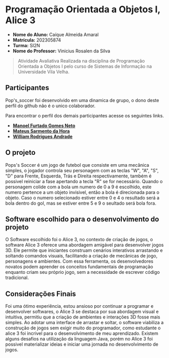 #  Programação Orientada a Objetos I, Alice 3

* **Nome do Aluno:** Caíque Almeida Amaral
* **Matrícula:** 202305874
* **Turma:** SI2N
* **Nome do Professor:** Vinicius Rosalen da Silva

> Atividade Avaliativa Realizada na disciplina de Programação Orientada a Objetos I pelo curso de Sistemas de Informação na Universidade Vila Velha.

## Participantes

Pop's_soccer foi desenvolvido em uma dinamica de grupo, o dono deste perfil do github não é o unico colaborador. 

Para encontrar o perfil dos demais participantes acesse os seguintes links.

* **[Manoel Furtado Gomes Neto](https://github.com/oManoelNeto)**
* **[Mateus Sarmento da Hora](https://github.com/sarmentin)**
* **[William Rodrigues Andrade](https://github.com/oWilliamRodrigues)**
  
## O projeto

Pops's Soccer é um jogo de futebol que consiste em uma mecânica simples, o jogador controla seu personagem com as teclas "W", "A", "S", "D" para Frente, Esquerda, Trás e Direita respectivamente, também é possivel reiniciar a fase apertando a tecla "R" se for necessário. Quando o personagem colide com a bola um numero de 0 a 9 é escolhido, este numero pertence a um objeto invisivel, então a bola é direcionada para o objeto. Caso o numero selecionado estiver entre 0 e 4 o resultado será a bola dentro do gol, mas se estiver entre 5 e 9 o seultado será bola fora.

## Software escolhido para o desenvolvimento do projeto

O Software escolhido foi o Alice 3, no contexto de criação de jogos, o software Alice 3 oferece uma abordagem amigável para desenvolver jogos 3D. Ele permite que iniciantes construam cenários interativos arrastando e soltando comandos visuais, facilitando a criação de mecânicas de jogo, personagens e ambientes. Com essa ferramenta, os desenvolvedores novatos podem aprender os conceitos fundamentais de programação enquanto criam seu próprio jogo, sem a necessidade de escrever código tradicional.

## Considerações Finais

Foi uma ótimo experiência, estou ansioso por continuar a programar e desenvolver softwares, o Alice 3 se destaca por sua abordagem visual e intuitiva, permitiu que a criação de ambientes e interações 3D fosse mais simples. Ao adotar uma interface de arrastar e soltar, o software viabiliza a construção de jogos sem exigir muito do programador, como estudante o alice 3 foi incrivel para o desenvolvimento de meu aprendizado. Existem alguns desafios na utilização da linguagem Java, porém no Alice 3 foi possivel materializar ideias e iniciar uma jornada no desenvolvimento de jogos.
